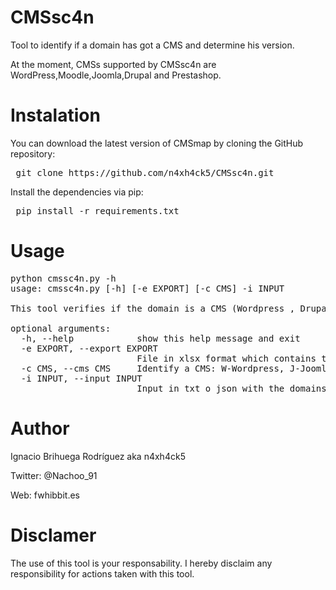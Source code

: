 # CMSsc4n

 Tool to identify if a domain has got a CMS and determine his version.
 
 At the moment, CMSs supported by CMSsc4n are WordPress,Moodle,Joomla,Drupal and Prestashop.
 
 # Instalation

You can download the latest version of CMSmap by cloning the GitHub repository:

<pre> git clone https://github.com/n4xh4ck5/CMSsc4n.git </pre>

Install the dependencies via pip:

<pre> pip install -r requirements.txt </pre>

# Usage

<pre>
python cmssc4n.py -h
usage: cmssc4n.py [-h] [-e EXPORT] [-c CMS] -i INPUT

This tool verifies if the domain is a CMS (Wordpress , Drupal, Joomla, Prestashop or Moodle) and returns the version

optional arguments:
  -h, --help            show this help message and exit
  -e EXPORT, --export EXPORT
                        File in xlsx format which contains the domains want to know if they are a CMS (y/n)
  -c CMS, --cms CMS     Identify a CMS: W-Wordpress, J-Joomla, D-Drupal, M-Moodle or P-PrestaShop.Default:All
  -i INPUT, --input INPUT
                        Input in txt o json with the domains which it wants to analyze
</pre>

# Author

Ignacio Brihuega Rodríguez aka n4xh4ck5

Twitter:  @Nachoo_91

Web: fwhibbit.es

# Disclamer

The use of this tool is your responsability. I hereby disclaim any responsibility for actions taken with this tool.
